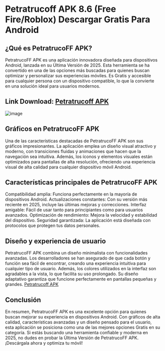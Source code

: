 # Petratrucoff APK 8.6 (Free Fire/Roblox) Descargar Gratis Para Android

## ¿Qué es PetratrucoFF APK?

PetratrucoFF APK es una aplicación innovadora diseñada para dispositivos Android, lanzada en su Última Versión de 2025. Esta herramienta se ha convertido en una de las opciones más buscadas para quienes buscan optimizar y personalizar sus experiencias móviles. Es Gratis y accesible para cualquier persona con un dispositivo compatible, lo que la convierte en una solución ideal para usuarios modernos.
## Link Download: [Petratrucoff APK](https://apkmodjoy.net/es/petratrucoff/)
![image](https://github.com/user-attachments/assets/7fd6fc3c-d803-4fa7-945f-6372f2687f94)

## Gráficos en PetratrucoFF APK

Una de las características destacadas de PetratrucoFF APK son sus gráficos impresionantes. La aplicación emplea un diseño visual atractivo y moderno, con transiciones fluidas y animaciones que hacen que la navegación sea intuitiva. Además, los íconos y elementos visuales están optimizados para pantallas de alta resolución, ofreciendo una experiencia visual de alta calidad para cualquier dispositivo móvil Android.

## Características principales de PetratrucoFF APK

Compatibilidad amplia: Funciona perfectamente en la mayoría de dispositivos Android.
Actualizaciones constantes: Con su versión más reciente en 2025, incluye las últimas mejoras y correcciones.
Interfaz amigable: Fácil de usar tanto para principiantes como para usuarios avanzados.
Optimización de rendimiento: Mejora la velocidad y estabilidad del dispositivo.
Seguridad garantizada: La aplicación está diseñada con protocolos que protegen tus datos personales.
## Diseño y experiencia de usuario

PetratrucoFF APK combina un diseño minimalista con funcionalidades avanzadas. Los desarrolladores se han asegurado de que cada botón y función sea fácil de encontrar, creando una experiencia intuitiva para cualquier tipo de usuario. Además, los colores utilizados en la interfaz son agradables a la vista, lo que facilita su uso prolongado. Su diseño adaptativo garantiza que funcione perfectamente en pantallas pequeñas y grandes.
[Petratrucoff APK](https://github.com/PetratrucoFFJOYNET)
## Conclusión

En resumen, PetratrucoFF APK es una excelente opción para quienes buscan mejorar su experiencia en dispositivos Android. Con gráficos de alta calidad, características avanzadas y un diseño pensado para el usuario, esta aplicación se posiciona como una de las mejores opciones Gratis en su categoría. Si estás buscando una herramienta confiable y moderna en 2025, no dudes en probar la Última Versión de PetratrucoFF APK. ¡Descárgala ahora y optimiza tu móvil!
